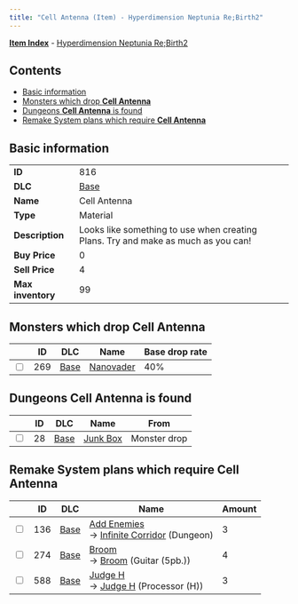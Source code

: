 ```yaml
---
title: "Cell Antenna (Item) - Hyperdimension Neptunia Re;Birth2"
---
```


[**Item Index**](/neptunia/rb2/item/index.html) - [Hyperdimension Neptunia Re;Birth2](/neptunia/rb2)

## Contents

- [Basic information](#basic-information)
- [Monsters which drop **Cell Antenna**](#monsters-which-drop-cell-antenna)
- [Dungeons **Cell Antenna** is found](#dungeons-cell-antenna-is-found)
- [Remake System plans which require **Cell Antenna**](#remake-system-plans-which-require-cell-antenna)

## Basic information

|   |   |
| -- | -- |
| **ID** | 816 |
| **DLC** | [Base](/neptunia/rb2/dlc/0-base.html) |
| **Name** | Cell Antenna |
| **Type** | Material |
| **Description** | Looks like something to use when creating Plans. Try and make as much as you can! |
| **Buy Price** | 0 |
| **Sell Price** | 4 |
| **Max inventory** | 99 |

## Monsters which drop **Cell Antenna**

|    | ID | DLC | Name | Base drop rate |
| -- | -- | --- | ---- | -------------- |
| <input type="checkbox" id="rb2-monster-0-269" class="trackbox" /> | 269 | [Base](/neptunia/rb2/dlc/0-base.html) | [Nanovader](/neptunia/rb2/monster/0-269-nanovader.html) | 40% |

## Dungeons **Cell Antenna** is found

|    | ID | DLC | Name | From |
| -- | -- | --- | ---- | ---- |
| <input type="checkbox" id="rb2-dungeon-0-28" class="trackbox" /> | 28 | [Base](/neptunia/rb2/dlc/0-base.html) | [Junk Box ](/neptunia/rb2/dungeon/0-28-junk-box.html) | Monster drop |

## Remake System plans which require **Cell Antenna**

|    | ID | DLC | Name | Amount |
| -- | -- | --- | ---- | ------ |
| <input type="checkbox" id="rb2-remake-0-136" class="trackbox" /> | 136 | [Base](/neptunia/rb2/dlc/0-base.html) | [Add Enemies](/neptunia/rb2/remake/0-136-add-enemies.html)<br />→ [Infinite Corridor](/neptunia/rb2/dungeon/0-27-infinite-corridor.html) (Dungeon) | 3 |
| <input type="checkbox" id="rb2-remake-0-274" class="trackbox" /> | 274 | [Base](/neptunia/rb2/dlc/0-base.html) | [Broom](/neptunia/rb2/remake/0-274-broom.html)<br />→ [Broom](/neptunia/rb2/item/0-1321-broom.html) (Guitar (5pb.)) | 4 |
| <input type="checkbox" id="rb2-remake-0-588" class="trackbox" /> | 588 | [Base](/neptunia/rb2/dlc/0-base.html) | [Judge H](/neptunia/rb2/remake/0-588-judge-h.html)<br />→ [Judge H](/neptunia/rb2/item/0-3375-judge-h.html) (Processor (H)) | 3 |